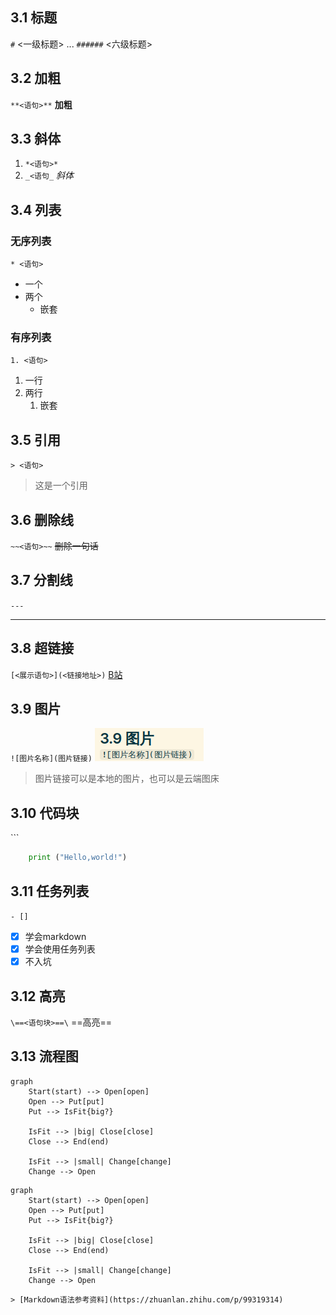 ## 3.1 标题
`#` <一级标题>
...
`######` <六级标题>

## 3.2 加粗
`**<语句>**`
**加粗**

## 3.3 斜体
1. `*<语句>*`
2. `_<语句_`
*斜体*

## 3.4 列表
### 无序列表
`* <语句>`
* 一个
* 两个
	* 嵌套

### 有序列表
`1. <语句>`
1. 一行
2. 两行
	1. 嵌套

## 3.5 引用
`> <语句>`
> 这是一个引用

## 3.6 删除线
`~~<语句>~~`
~~删除一句话~~

## 3.7 分割线
`---`

---


## 3.8 超链接
`[<展示语句>](<链接地址>)`
[B站](www.bilibili.com)

## 3.9 图片
`![图片名称](图片链接)` 
![](imgs/imgs_show.png)

> 图片链接可以是本地的图片，也可以是云端图床

## 3.10 代码块
\`\`\`
```python
	print ("Hello,world!")
```

## 3.11 任务列表
`- [] `

- [x] 学会markdown
- [x] 学会使用任务列表
- [x] 不入坑

## 3.12 高亮
`\==<语句块>==\`
==高亮==

## 3.13 流程图


```
graph
	Start(start) --> Open[open]
	Open --> Put[put]
	Put --> IsFit{big?}

	IsFit --> |big| Close[close]
	Close --> End(end)

	IsFit --> |small| Change[change]
	Change --> Open
```

```mermaid
graph
	Start(start) --> Open[open]
	Open --> Put[put]
	Put --> IsFit{big?}

	IsFit --> |big| Close[close]
	Close --> End(end)

	IsFit --> |small| Change[change]
	Change --> Open
```

```ad-summary
> [Markdown语法参考资料](https://zhuanlan.zhihu.com/p/99319314)
```
